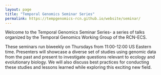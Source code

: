 ```yaml
---
layout: page
title: "Temporal Genomics Seminar Series"
permalink: https://tempgenomics-rcn.github.io/website/seminar/
---
```


Welcome to the Temporal Genomics Seminar Series- a series of talks organized by the Temporal Genomics Working Group of the RCN-ECS.

These seminars run biweekly on Thursdays from 11:00-12:00 US Eastern time. Presenters will showcase a diverse set of studies using genomic data from the past and present to investigate questions relevant to ecology and evolutionary biology. We will also discuss best practices for conducting these studies and lessons learned while exploring this exciting new field.
